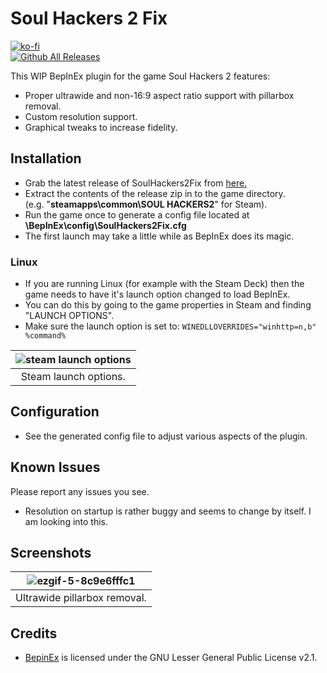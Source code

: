 # Soul Hackers 2 Fix
[![ko-fi](https://ko-fi.com/img/githubbutton_sm.svg)](https://ko-fi.com/W7W01UAI9)</br>
[![Github All Releases](https://img.shields.io/github/downloads/Lyall/SoulHackers2Fix/total.svg)](https://github.com/Lyall/SoulHackers2Fix/releases)

This WIP BepInEx plugin for the game Soul Hackers 2 features:
- Proper ultrawide and non-16:9 aspect ratio support with pillarbox removal.
- Custom resolution support.
- Graphical tweaks to increase fidelity.

## Installation
- Grab the latest release of SoulHackers2Fix from [here.](https://github.com/Lyall/SoulHackers2Fix/releases)
- Extract the contents of the release zip in to the game directory.<br />(e.g. "**steamapps\common\SOUL HACKERS2**" for Steam).
- Run the game once to generate a config file located at **<GameDirectory>\BepInEx\config\SoulHackers2Fix.cfg**
- The first launch may take a little while as BepInEx does its magic.

### Linux
- If you are running Linux (for example with the Steam Deck) then the game needs to have it's launch option changed to load BepInEx.
- You can do this by going to the game properties in Steam and finding "LAUNCH OPTIONS".
- Make sure the launch option is set to: ```WINEDLLOVERRIDES="winhttp=n,b" %command%```

| ![steam launch options](https://user-images.githubusercontent.com/695941/179568974-6697bfcf-b67d-441c-9707-88cd3c72a104.jpeg) |
|:--:|
| Steam launch options. |

## Configuration
- See the generated config file to adjust various aspects of the plugin.

## Known Issues
Please report any issues you see.
- Resolution on startup is rather buggy and seems to change by itself. I am looking into this.

## Screenshots
| ![ezgif-5-8c9e6fffc1](https://user-images.githubusercontent.com/695941/187015446-42c19f43-c3e6-48f6-811f-f0fb120deedb.gif) |
|:--:|
| Ultrawide pillarbox removal. | 

## Credits
- [BepinEx](https://github.com/BepInEx/BepInEx) is licensed under the GNU Lesser General Public License v2.1.
